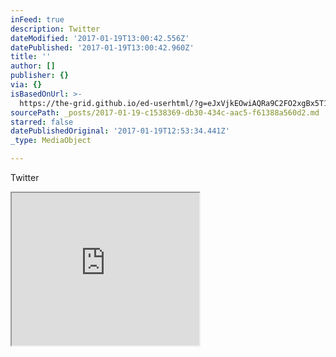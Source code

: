 ```yaml
---
inFeed: true
description: Twitter
dateModified: '2017-01-19T13:00:42.556Z'
datePublished: '2017-01-19T13:00:42.960Z'
title: ''
author: []
publisher: {}
via: {}
isBasedOnUrl: >-
  https://the-grid.github.io/ed-userhtml/?g=eJxVjkEOwiAQRa9C2FO2xgBx5T1GOhQshYaZptHTS9Qmuv1v_ptvQMSGwcrIvNJZa94TM7bB10XTnsaS5lkKn4HIyi9UoeZcd3XbmGuRYgQGRemJVmZoEx5J7DfkG2JRBZZOA2T6o75uhY_cXd9acTn-Gg3OdEFaWQA9ihfUvJVarxk41LYMv2t7aUKm4U59b4RG2M0bB3WSzuiPxr0A2JpWUA
sourcePath: _posts/2017-01-19-c1538369-db30-434c-aac5-f61388a560d2.md
starred: false
datePublishedOriginal: '2017-01-19T12:53:34.441Z'
_type: MediaObject

---
```

Twitter

<iframe src="https://the-grid.github.io/ed-userhtml/?g=eJxVjkEOwiAQRa9C2FO2xgBx5T1GOhQshYaZptHTS9Qmuv1v_ptvQMSGwcrIvNJZa94TM7bB10XTnsaS5lkKn4HIyi9UoeZcd3XbmGuRYgQGRemJVmZoEx5J7DfkG2JRBZZOA2T6o75uhY_cXd9acTn-Gg3OdEFaWQA9ihfUvJVarxk41LYMv2t7aUKm4U59b4RG2M0bB3WSzuiPxr0A2JpWUA" height="244" style=""></iframe>